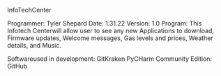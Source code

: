 InfoTechCenter

Programmer: Tyler Shepard
Date: 1.31.22
Version: 1.0
Program: This Infotech Centerwill allow user to see any new Applications to download, Firmware updates, Welcome messages, Gas levels and prices, Weather details, and Music.

Softwareused in development:
GitKraken
PyCHarm Community Edition:
GitHub
